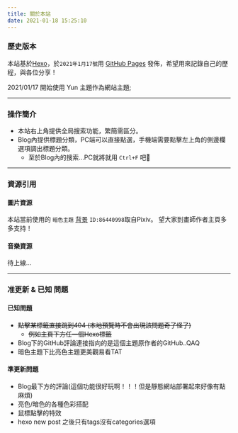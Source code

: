 ```yaml
---
title: 關於本站
date: 2021-01-18 15:25:10
---
```

### 歷史版本

本站基於[Hexo](https://hexo.io/zh-tw/)，於`2021年1月17號`用 [GitHub Pages](https://pages.github.com/) 發佈，希望用來記錄自己的歷程，與各位分享！

2021/01/17 開始使用 Yun 主題作為網站主題;

***

### 操作簡介

* 本站右上角提供全局搜索功能，繁簡需區分。
* Blog內提供標題分類，PC端可以直接點選，手機端需要點擊左上角的側邊欄選項調出標題分類。
  * 至於Blog內的搜索...PC就將就用 `Ctrl+F` 吧🤣

***

### 資源引用

#### 圖片資源

本站當前使用的 `暗色主題` [背景](https://www.pixiv.net/artworks/86440998) `ID:86440998`取自Pixiv。
望大家到畫師作者主頁多多支持！

#### 音樂資源

待上線...

***

### 准更新 & 已知 問題

#### 已知問題

* ~~點擊某標籤直接跳到404 (本地預覽時不會出現該問題奇了怪了)~~
  * ~~例如主頁下方任一個Hexo標籤~~
* Blog下的GitHub評論連接指向的是這個主題原作者的GitHub..QAQ
* 暗色主題下比亮色主題更美觀易看TAT

#### 準更新問題

* Blog最下方的評論(這個功能很好玩啊！！！但是靜態網站部署起來好像有點麻煩)
* 亮色/暗色的各種色彩搭配
* 鼠標點擊的特效
* hexo new post 之後只有tags沒有categories選項

